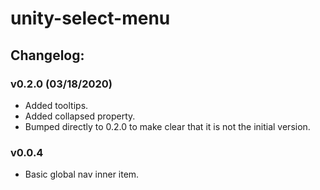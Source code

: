 # unity-select-menu

## Changelog:

### v0.2.0 (03/18/2020)
- Added tooltips.
- Added collapsed property.
- Bumped directly to 0.2.0 to make clear that it is not the initial version. 

### v0.0.4
- Basic global nav inner item.
